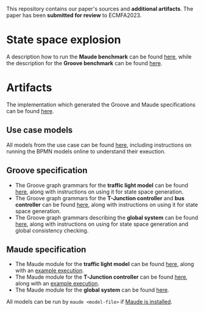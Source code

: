 This repository contains our paper's sources and **additional artifacts**. The paper has been **submitted for review** to ECMFA2023.

# State space explosion
A description how to run the **Maude benchmark** can be found [here](./artifacts/maude/benchmark/maudeBenchmark.md), while the description for the **Groove benchmark** can be found [here](./artifacts/graphGrammars/grooveBenchmark.md).

# Artifacts
The implementation which generated the Groove and Maude specifications can be found [here](https://github.com/timKraeuter/Rewrite_Rule_Generation).
## Use case models
All models from the use case can be found [here](./artifacts/use_case/README.md), including instructions on running the BPMN models online to understand their exeuction.

## Groove specification
- The Groove graph grammars for the **traffic light model** can be found [here](./artifacts/graphGrammars/trafficLight.gps/README.md), along with instructions on using it for state space generation.
- The Groove graph grammars for the **T-Junction controller** and **bus controller** can be found [here](./artifacts/graphGrammars/T-Junction.gps/README.md), along with instructions on using it for state space generation.
- The Groove graph grammars describing the **global system** can be found [here](./artifacts/graphGrammars/global.gps/README.md), along with instructions on using for state space generation and global consistency checking.

## Maude specification
- The Maude module for the **traffic light model** can be found [here](./artifacts/maude/trafficLight.maude), along with an [example execution](./artifacts/maude/trafficLight-output.txt).
- The Maude module for the **T-Junction controller** can be found [here](./artifacts/maude/tJunctionController.maude), along with an [example execution](./artifacts/maude/tJunctionController-output.txt).
- The Maude module for the **global system** can be found [here](./artifacts/maude/fullUsecase.maude).

All models can be run by ```maude <model-file>``` if [Maude is installed](https://maude.lcc.uma.es/maude30-manual-html/maude-manualch2.html#x13-230002.1).
